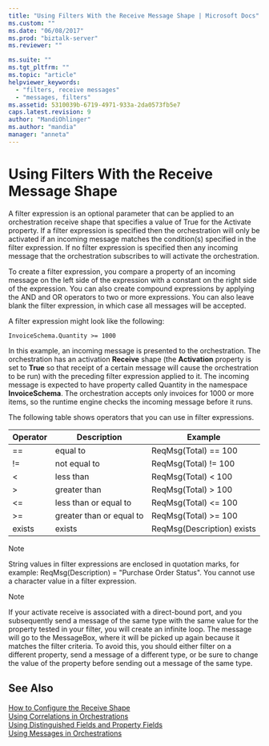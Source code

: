 ```yaml
---
title: "Using Filters With the Receive Message Shape | Microsoft Docs"
ms.custom: ""
ms.date: "06/08/2017"
ms.prod: "biztalk-server"
ms.reviewer: ""

ms.suite: ""
ms.tgt_pltfrm: ""
ms.topic: "article"
helpviewer_keywords: 
  - "filters, receive messages"
  - "messages, filters"
ms.assetid: 5310039b-6719-4971-933a-2da0573fb5e7
caps.latest.revision: 9
author: "MandiOhlinger"
ms.author: "mandia"
manager: "anneta"
---
```

# Using Filters With the Receive Message Shape
A filter expression is an optional parameter that can be applied to an orchestration receive shape that specifies a value of True for the Activate property. If a filter expression is specified then the orchestration will only be activated if an incoming message matches the condition(s) specified in the filter expression. If no filter expression is specified then any incoming message that the orchestration subscribes to will activate the orchestration.  
  
 To create a filter expression, you compare a property of an incoming message on the left side of the expression with a constant on the right side of the expression. You can also create compound expressions by applying the AND and OR operators to two or more expressions. You can also leave blank the filter expression, in which case all messages will be accepted.  
  
 A filter expression might look like the following:  
  
```  
InvoiceSchema.Quantity >= 1000  
```  
  
 In this example, an incoming message is presented to the orchestration. The orchestration has an activation **Receive** shape (the **Activation** property is set to **True** so that receipt of a certain message will cause the orchestration to be run) with the preceding filter expression applied to it. The incoming message is expected to have property called Quantity in the namespace **InvoiceSchema**. The orchestration accepts only invoices for 1000 or more items, so the runtime engine checks the incoming message before it runs.  
  
 The following table shows operators that you can use in filter expressions.  
  
|Operator|Description|Example|  
|--------------|-----------------|-------------|  
|==|equal to|ReqMsg(Total) == 100|  
|!=|not equal to|ReqMsg(Total) != 100|  
|<|less than|ReqMsg(Total) \< 100|  
|>|greater than|ReqMsg(Total) > 100|  
|<=|less than or equal to|ReqMsg(Total) \<= 100|  
|>=|greater than or equal to|ReqMsg(Total) >= 100|  
|exists|exists|ReqMsg(Description) exists|  
  
> [!NOTE]
>  String values in filter expressions are enclosed in quotation marks, for example: ReqMsg(Description) = "Purchase Order Status". You cannot use a character value in a filter expression.  
  
> [!NOTE]
>  If your activate receive is associated with a direct-bound port, and you subsequently send a message of the same type with the same value for the property tested in your filter, you will create an infinite loop. The message will go to the MessageBox, where it will be picked up again because it matches the filter criteria. To avoid this, you should either filter on a different property, send a message of a different type, or be sure to change the value of the property before sending out a message of the same type.  
  
## See Also  
 [How to Configure the Receive Shape](../core/how-to-configure-the-receive-shape.md)   
 [Using Correlations in Orchestrations](../core/using-correlations-in-orchestrations.md)   
 [Using Distinguished Fields and Property Fields](../core/using-distinguished-fields-and-property-fields.md)   
 [Using Messages in Orchestrations](../core/using-messages-in-orchestrations.md)